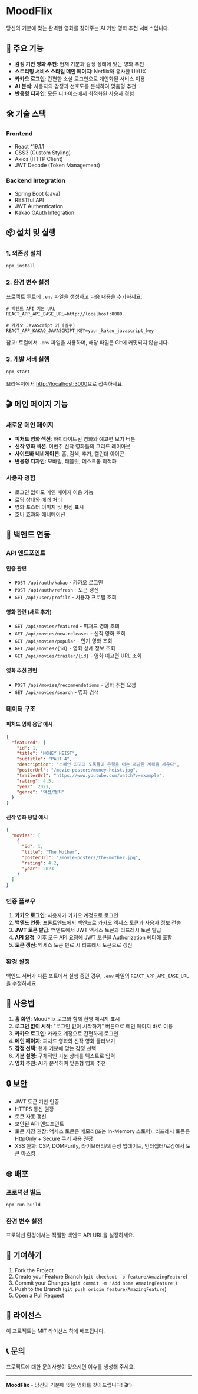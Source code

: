# MoodFlix

당신의 기분에 맞는 완벽한 영화를 찾아주는 AI 기반 영화 추천 서비스입니다.

## 🚀 주요 기능

- **감정 기반 영화 추천**: 현재 기분과 감정 상태에 맞는 영화 추천
- **스트리밍 서비스 스타일 메인 페이지**: Netflix와 유사한 UI/UX
- **카카오 로그인**: 간편한 소셜 로그인으로 개인화된 서비스 이용
- **AI 분석**: 사용자의 감정과 선호도를 분석하여 맞춤형 추천
- **반응형 디자인**: 모든 디바이스에서 최적화된 사용자 경험

## 🛠️ 기술 스택

### Frontend
- React ^19.1.1
- CSS3 (Custom Styling)
- Axios (HTTP Client)
- JWT Decode (Token Management)

### Backend Integration
- Spring Boot (Java)
- RESTful API
- JWT Authentication
- Kakao OAuth Integration

## 📦 설치 및 실행

### 1. 의존성 설치
```bash
npm install
```

### 2. 환경 변수 설정
프로젝트 루트에 `.env` 파일을 생성하고 다음 내용을 추가하세요:

```env
# 백엔드 API 기본 URL
REACT_APP_API_BASE_URL=http://localhost:8080

# 카카오 JavaScript 키 (필수)
REACT_APP_KAKAO_JAVASCRIPT_KEY=your_kakao_javascript_key
```

참고: 로컬에서 `.env` 파일을 사용하며, 해당 파일은 Git에 커밋되지 않습니다.

### 3. 개발 서버 실행
```bash
npm start
```

브라우저에서 [http://localhost:3000](http://localhost:3000)으로 접속하세요.

## 🎬 메인 페이지 기능

### 새로운 메인 페이지
- **피처드 영화 섹션**: 하이라이트된 영화와 예고편 보기 버튼
- **신작 영화 섹션**: 이번주 신작 영화들의 그리드 레이아웃
- **사이드바 네비게이션**: 홈, 검색, 추가, 캘린더 아이콘
- **반응형 디자인**: 모바일, 태블릿, 데스크톱 최적화

### 사용자 경험
- 로그인 없이도 메인 페이지 이용 가능
- 로딩 상태와 에러 처리
- 영화 포스터 이미지 및 평점 표시
- 호버 효과와 애니메이션

## 🔧 백엔드 연동

### API 엔드포인트

#### 인증 관련
- `POST /api/auth/kakao` - 카카오 로그인
- `POST /api/auth/refresh` - 토큰 갱신
- `GET /api/user/profile` - 사용자 프로필 조회

#### 영화 관련 (새로 추가)
- `GET /api/movies/featured` - 피처드 영화 조회
- `GET /api/movies/new-releases` - 신작 영화 조회
- `GET /api/movies/popular` - 인기 영화 조회
- `GET /api/movies/{id}` - 영화 상세 정보 조회
- `GET /api/movies/trailer/{id}` - 영화 예고편 URL 조회

#### 영화 추천 관련
- `POST /api/movies/recommendations` - 영화 추천 요청
- `GET /api/movies/search` - 영화 검색

### 데이터 구조

#### 피처드 영화 응답 예시
```json
{
  "featured": {
    "id": 1,
    "title": "MONEY HEIST",
    "subtitle": "PART 4",
    "description": "스페인 최고의 도둑들이 은행을 터는 대담한 계획을 세운다",
    "posterUrl": "/movie-posters/money-heist.jpg",
    "trailerUrl": "https://www.youtube.com/watch?v=example",
    "rating": 4.5,
    "year": 2021,
    "genre": "액션/범죄"
  }
}
```

#### 신작 영화 응답 예시
```json
{
  "movies": [
    {
      "id": 1,
      "title": "The Mother",
      "posterUrl": "/movie-posters/the-mother.jpg",
      "rating": 4.2,
      "year": 2023
    }
  ]
}
```

### 인증 플로우

1. **카카오 로그인**: 사용자가 카카오 계정으로 로그인
2. **백엔드 연동**: 프론트엔드에서 백엔드로 카카오 액세스 토큰과 사용자 정보 전송
3. **JWT 토큰 발급**: 백엔드에서 JWT 액세스 토큰과 리프레시 토큰 발급
4. **API 요청**: 이후 모든 API 요청에 JWT 토큰을 Authorization 헤더에 포함
5. **토큰 갱신**: 액세스 토큰 만료 시 리프레시 토큰으로 갱신

### 환경 설정

백엔드 서버가 다른 포트에서 실행 중인 경우, `.env` 파일의 `REACT_APP_API_BASE_URL`을 수정하세요.

## 📱 사용법

1. **홈 화면**: MoodFlix 로고와 함께 환영 메시지 표시
2. **로그인 없이 시작**: "로그인 없이 시작하기" 버튼으로 메인 페이지 바로 이용
3. **카카오 로그인**: 카카오 계정으로 간편하게 로그인
4. **메인 페이지**: 피처드 영화와 신작 영화 둘러보기
5. **감정 선택**: 현재 기분에 맞는 감정 선택
6. **기분 설명**: 구체적인 기분 상태를 텍스트로 입력
7. **영화 추천**: AI가 분석하여 맞춤형 영화 추천

## 🔒 보안

- JWT 토큰 기반 인증
- HTTPS 통신 권장
- 토큰 자동 갱신
- 보안된 API 엔드포인트
- 토큰 저장 권장: 액세스 토큰은 메모리(또는 In-Memory 스토어), 리프레시 토큰은 HttpOnly + Secure 쿠키 사용 권장
- XSS 완화: CSP, DOMPurify, 라이브러리/의존성 업데이트, 인터셉터/로깅에서 토큰 마스킹

## 🌐 배포

### 프로덕션 빌드
```bash
npm run build
```

### 환경 변수 설정
프로덕션 환경에서는 적절한 백엔드 API URL을 설정하세요.

## 🤝 기여하기

1. Fork the Project
2. Create your Feature Branch (`git checkout -b feature/AmazingFeature`)
3. Commit your Changes (`git commit -m 'Add some AmazingFeature'`)
4. Push to the Branch (`git push origin feature/AmazingFeature`)
5. Open a Pull Request

## 📄 라이선스

이 프로젝트는 MIT 라이선스 하에 배포됩니다.

## 📞 문의

프로젝트에 대한 문의사항이 있으시면 이슈를 생성해 주세요.

---

**MoodFlix** - 당신의 기분에 맞는 영화를 찾아드립니다! 🎬✨
